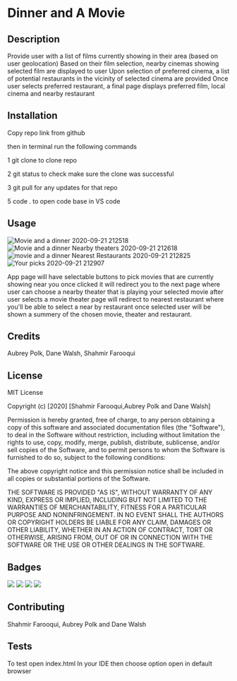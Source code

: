 # Dinner and A Movie

## Description

Provide user with a list of films currently showing in their area (based on user geolocation)
Based on their film selection, nearby cinemas showing selected film are displayed to user
Upon selection of preferred cinema, a list of potential restaurants in the vicinity of selected cinema are provided
Once user selects preferred restaurant, a final page displays preferred film, local cinema and nearby restaurant

## Installation

Copy repo link from github

then in terminal run the following commands

1 git clone to clone repo

2 git status to check make sure the clone was successful

3 git pull for any updates for that repo

5 code . to open code base in VS code

## Usage

![Movie and  a dinner 2020-09-21 212518](https://user-images.githubusercontent.com/69514830/93836728-a80a0180-fc51-11ea-807a-24c48aa5f776.jpg)
![Movie and a dinner Nearby theaters  2020-09-21 212618](https://user-images.githubusercontent.com/69514830/93836752-ba843b00-fc51-11ea-925d-90331e06c6bb.jpg)
![movie and a dinner Nearest Restaurants  2020-09-21 212825](https://user-images.githubusercontent.com/69514830/93836808-dee01780-fc51-11ea-85da-1e87e4f37567.jpg)
![Your picks 2020-09-21 212907](https://user-images.githubusercontent.com/69514830/93836821-eb647000-fc51-11ea-9590-024cd5ee0206.jpg)

App page will have selectable buttons to pick movies that are currently showing near you once clicked it will redirect you to the next page where user can choose a nearby theater that is playing your selected movie after user selects a movie theater page will redirect to nearest restaurant where you'll be able to select a near by restaurant once selected user will be shown a summery of the chosen movie, theater and restaurant.

## Credits

Aubrey Polk, Dane Walsh, Shahmir Farooqui

## License

MIT License

Copyright (c) [2020] [Shahmir Farooqui,Aubrey Polk and Dane Walsh]

Permission is hereby granted, free of charge, to any person obtaining a copy
of this software and associated documentation files (the "Software"), to deal
in the Software without restriction, including without limitation the rights
to use, copy, modify, merge, publish, distribute, sublicense, and/or sell
copies of the Software, and to permit persons to whom the Software is
furnished to do so, subject to the following conditions:

The above copyright notice and this permission notice shall be included in all
copies or substantial portions of the Software.

THE SOFTWARE IS PROVIDED "AS IS", WITHOUT WARRANTY OF ANY KIND, EXPRESS OR
IMPLIED, INCLUDING BUT NOT LIMITED TO THE WARRANTIES OF MERCHANTABILITY,
FITNESS FOR A PARTICULAR PURPOSE AND NONINFRINGEMENT. IN NO EVENT SHALL THE
AUTHORS OR COPYRIGHT HOLDERS BE LIABLE FOR ANY CLAIM, DAMAGES OR OTHER
LIABILITY, WHETHER IN AN ACTION OF CONTRACT, TORT OR OTHERWISE, ARISING FROM,
OUT OF OR IN CONNECTION WITH THE SOFTWARE OR THE USE OR OTHER DEALINGS IN THE
SOFTWARE.

## Badges

![](https://img.shields.io/badge/Language-html-brightgreen)
![](https://img.shields.io/badge/Language-HTML-green)
![](https://img.shields.io/badge/Language-CSS-yellowgreen)
![](https://img.shields.io/badge/Language-Jquery-yellow)

## Contributing

Shahmir Farooqui, Aubrey Polk and Dane Walsh

## Tests

To test open index.html In your IDE then choose option
open in default browser

